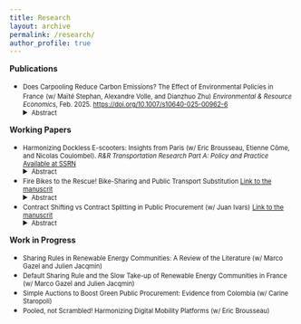 ```yaml
---
title: Research
layout: archive
permalink: /research/
author_profile: true
---
```


**Publications**

* <span style="font-size: 0.8em;">Does Carpooling Reduce Carbon Emissions? The Effect of Environmental Policies in France</span>
  <span style="font-size: 0.8em;">(w/ Maïté Stephan, Alexandre Volle, and Dianzhuo Zhu) *Environmental & Resource Economics*, Feb. 2025. <a href="https://doi.org/10.1007/s10640-025-00962-6" title="DOI"> https://doi.org/10.1007/s10640-025-00962-6 </a>  </span>
  <!-- Adding a small inline style to reduce space before the abstract -->
  <div style="margin-top: -2.5px;"></div>
  <details>
  <summary><span style="font-size: 0.8em;">Abstract</span></summary>
   <span style="font-size: 0.7em;">Road transportation is among the most carbon-intensive sectors in the economy, underscoring the urgent need for strategies to meet climate objectives. Carpooling has emerged as a promising solution for carbon mitigation. However, by making car travel more attractive, carpooling may lead to ambiguous environmental outcomes. This study evaluates carpooling’s potential to mitigate carbon emissions and explores various strategies to enhance its environmental benefits. A key focus of this research is the vehicle occupancy rate, which we define as a robust metric for assessing carpooling’s carbon mitigation potential. This metric is reliable as it accounts for travelers’ preferences for alternative transport modes. We also analyze how policies that impact monetary trip costs influence carpooling adoption. Using a unique database from France’s leading carpooling platform, we show that increasing monetary trip costs through carbon pricing boosts both carpooling demand and supply, while improving occupancy rates. Furthermore, we find that novice users are particularly sensitive to fluctuations in monetary trip costs. In addition to this policy, we explore the effect of encouraging drivers to transition into passengers. Our results suggest that this strategy holds significant potential for further reducing carbon emissions. The insights from this study are crucial for policymakers seeking to design more effective strategies for reducing vehicle emissions and achieving climate targets.</span>
  </details>



**Working Papers**
* <span style="font-size: 0.8em;">Harmonizing Dockless E-scooters: Insights from Paris (w/ Eric Brousseau, Etienne Côme, and Nicolas Coulombel). *R&R Transportation Research Part A: Policy and Practice*</span>
 <span style="font-size: 0.8em;"> <a href="http://dx.doi.org/10.2139/ssrn.5175331" title="DOI"> Available at SSRN </a>  </span>
    <!-- Adding a small inline style to reduce space before the abstract -->
  <div style="margin-top: -2.5px;"></div>
  <details>
  <summary><span style="font-size: 0.8em;">Abstract</span></summary>
   <span style="font-size: 0.7em;">Improper parking is one of the most significant barriers to the adoption and acceptance of dockless shared e-scooters worldwide. This paper investigates the effects of mandatory parking regulations that require e-scooters to be parked in designated bays in the form of painted corrals in Paris. To assess the impact of these regulations and their unintended effects, we develop a novel multicriteria evaluation method around three principles: efficiency, accessibility, and compliance. Using a unique large-scale database that geolocates every parked e-scooter in the city at three-hour intervals, we find that designated parking bays reduce cluttering and mis-parking. However, they also unintentionally reduce accessibility. Furthermore, we provide insights into the persistence of mis-parking and the congestion of parking bays, two key factors that contributed to the ban of shared e-scooters in the city.</span>
  </details>
* <span style="font-size: 0.8em;">Fire Bikes to the Rescue! Bike-Sharing and Public Transport Substitution <a href="https://isacolave.github.io/assets/FireBikesToTheRescue.pdf" title="paper">Link to the manuscrit</a></span>
    <!-- Adding a small inline style to reduce space before the abstract -->
  <div style="margin-top: -2.5px;"></div>
  <details>
  <summary><span style="font-size: 0.8em;">Abstract</span></summary>
   <span style="font-size: 0.7em;">The introduction of new mobility services, such as bike-sharing, has profoundly transformed urban mobility. These services have been adopted for their potential to improve efficiency, reduce congestion, and lower pollution by enhancing complementarities with public transport. However, the market dynamics between new services and public transport remains unclear. This study leverages a natural experiment based on an extemporaneous incident that temporarily shut down operations in Mexico City’s subway network. Using geolocation data to analyze the spatial relationship between bike-sharing and subway stations, I identify bike journeys that substitute or complement public transport. The evidence suggests a substantial increase in the degree of substitution to bike-sharing during subway disruptions. Furthermore, following the restoration of subway service, both overall demand for bike-sharing and its complementarity with public transit increase. Lastly, I present evidence suggesting that this expansion is associated with a rise in subway ridership. These findings have important implications for the future of urban mobility, providing robust empirical insights for developing a resilient, efficient, and sustainable transport system.</span>
  </details>
* <span style="font-size: 0.8em;">Contract Shifting vs Contract Splitting in Public Procurement (w/ Juan Ivars)</span>
 <span style="font-size: 0.8em;"> <a href="https://drive.google.com/file/d/1RLDzT8VWDfvOIreLROJXD_YT_HlCPqi7/view" title="DOI"> Link to the manuscrit </a>  </span>
    <!-- Adding a small inline style to reduce space before the abstract -->
  <div style="margin-top: -2.5px;"></div>
  <details>
  <summary><span style="font-size: 0.8em;">Abstract</span></summary>
   <span style="font-size: 0.7em;">This paper investigates the consequences of prohibiting discretion in public procurement. We study whether procurement officials manipulate the estimated value of contracts to avoid crossing regulatory thresholds and how this impacts procurement outcomes. We exploit the unique design of the procurement law in Colombia to document three empirical findings. First, there is substantial manipulation of contracts around the threshold. Second, manipulation occurs in two different forms: contract shifting and contract splitting. Contract shifting means decreasing the estimated value of the contract while contract splitting refers to dividing a contract into multiple smaller parts. We show that contract shifting is the main form of manipulation in this context. Third, manipulation decreases the final value paid and does not affect the number of bidders or the frequency of repeated winners. However, manipulation decreases the quality of the procedure. We propose a model of public procurement that explains when each type of manipulation is used and outlines its welfare implications. We find that procurers promote contract shifting when they face small purchase thresholds and contract splitting when they face large ones. Conversely, the model shows that contract splitting is welfare-enhancing for small thresholds and decreasing for large ones. Contract shifting is always welfare-enhancing. We conclude by discussing the policy implications.</span>
  </details>

**Work in Progress**
* <span style="font-size: 0.8em;">Sharing Rules in Renewable Energy Communities: A Review of the Literature (w/ Marco Gazel and Julien Jacqmin)</span>
* <span style="font-size: 0.8em;">Default Sharing Rule and the Slow Take-up of Renewable Energy Communities in France (w/ Marco Gazel and Julien Jacqmin)</span>
* <span style="font-size: 0.8em;">Simple Auctions to Boost Green Public Procurement: Evidence from Colombia (w/ Carine Staropoli)</span>
* <span style="font-size: 0.8em;">Pooled, not Scrambled! Harmonizing Digital Mobility Platforms (w/ Eric Brousseau)</span>
